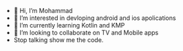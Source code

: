 - 👋 Hi, I’m Mohammad
- 👀 I’m interested in devloping android and ios apolications
- 🌱 I’m currently learning Kotlin and KMP
- 💞️ I’m looking to collaborate on TV and Mobile apps
- Stop talking show me the code.

<!---
bingbong0098/bingbong0098 is a ✨ special ✨ repository because its `README.md` (this file) appears on your GitHub profile.
You can click the Preview link to take a look at your changes.
--->
